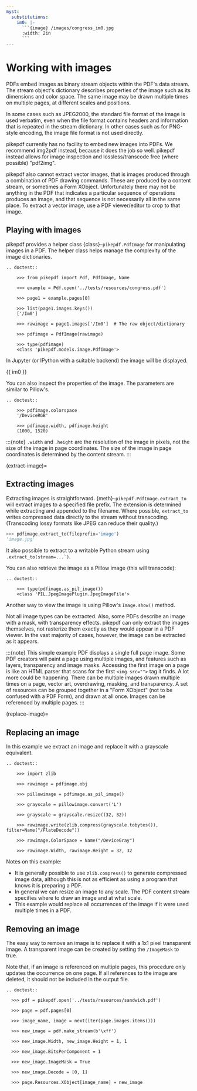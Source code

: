 ```yaml
---
myst:
  substitutions:
    im0: |-
      ```{image} /images/congress_im0.jpg
      :width: 2in
      ```
---
```


# Working with images

PDFs embed images as binary stream objects within the PDF's data stream. The
stream object's dictionary describes properties of the image such as its
dimensions and color space. The same image may be drawn multiple times on
multiple pages, at different scales and positions.

In some cases such as JPEG2000, the standard file format of the image
is used verbatim, even when the file format contains headers and information
that is repeated in the stream dictionary. In other cases such as for
PNG-style encoding, the image file format is not used directly.

pikepdf currently has no facility to embed new images into PDFs. We recommend
img2pdf instead, because it does the job so well. pikepdf instead allows
for image inspection and lossless/transcode free (where possible) "pdf2img".

pikepdf also cannot extract vector images, that is images produced through a
combination of PDF drawing commands. These are produced by a content stream,
or sometimes a Form XObject. Unfortunately there may not be anything in the
PDF that indicates a particular sequence of operations produces an image,
and that sequence is not necessarily all in the same place. To extract a
vector image, use a PDF viewer/editor to crop to that image.

## Playing with images

pikepdf provides a helper class {class}`~pikepdf.PdfImage` for manipulating
images in a PDF. The helper class helps manage the complexity of the image
dictionaries.

```{eval-rst}
.. doctest::

    >>> from pikepdf import Pdf, PdfImage, Name

    >>> example = Pdf.open('../tests/resources/congress.pdf')

    >>> page1 = example.pages[0]

    >>> list(page1.images.keys())
    ['/Im0']

    >>> rawimage = page1.images['/Im0']  # The raw object/dictionary

    >>> pdfimage = PdfImage(rawimage)

    >>> type(pdfimage)
    <class 'pikepdf.models.image.PdfImage'>
```

In Jupyter (or IPython with a suitable backend) the image will be
displayed.

{{ im0 }}

You can also inspect the properties of the image. The parameters are similar
to Pillow's.

```{eval-rst}
.. doctest::

    >>> pdfimage.colorspace
    '/DeviceRGB'

    >>> pdfimage.width, pdfimage.height
    (1000, 1520)
```

:::{note}
`.width` and `.height` are the resolution of the image in pixels, not
the size of the image in page coordinates. The size of the image in page
coordinates is determined by the content stream.
:::

(extract-image)=

## Extracting images

Extracting images is straightforward. {meth}`~pikepdf.PdfImage.extract_to` will
extract images to a specified file prefix. The extension is determined while
extracting and appended to the filename. Where possible, `extract_to`
writes compressed data directly to the stream without transcoding. (Transcoding
lossy formats like JPEG can reduce their quality.)

```python
>>> pdfimage.extract_to(fileprefix='image')
'image.jpg'
```

It also possible to extract to a writable Python stream using
`` .extract_to(stream=...`) ``.

You can also retrieve the image as a Pillow image (this will transcode):

```{eval-rst}
.. doctest::

    >>> type(pdfimage.as_pil_image())
    <class 'PIL.JpegImagePlugin.JpegImageFile'>
```

Another way to view the image is using Pillow's `Image.show()` method.

Not all image types can be extracted. Also, some PDFs describe an image with a
mask, with transparency effects. pikepdf can only extract the images
themselves, not rasterize them exactly as they would appear in a PDF viewer. In
the vast majority of cases, however, the image can be extracted as it appears.

:::{note}
This simple example PDF displays a single full page image. Some PDF creators
will paint a page using multiple images, and features such as layers,
transparency and image masks. Accessing the first image on a page is like an
HTML parser that scans for the first `<img src="">` tag it finds. A lot
more could be happening. There can be multiple images drawn multiple times
on a page, vector art, overdrawing, masking, and transparency. A set of
resources can be grouped together in a "Form XObject" (not to be confused
with a PDF Form), and drawn at all once. Images can be referenced by
multiple pages.
:::

(replace-image)=

## Replacing an image

In this example we extract an image and replace it with a grayscale
equivalent.

```{eval-rst}
.. doctest::

    >>> import zlib

    >>> rawimage = pdfimage.obj

    >>> pillowimage = pdfimage.as_pil_image()

    >>> grayscale = pillowimage.convert('L')

    >>> grayscale = grayscale.resize((32, 32))

    >>> rawimage.write(zlib.compress(grayscale.tobytes()), filter=Name("/FlateDecode"))

    >>> rawimage.ColorSpace = Name("/DeviceGray")

    >>> rawimage.Width, rawimage.Height = 32, 32
```

Notes on this example:

- It is generally possible to use `zlib.compress()` to
  generate compressed image data, although this is not as efficient as using
  a program that knows it is preparing a PDF.
- In general we can resize an image to any scale. The PDF content stream
  specifies where to draw an image and at what scale.
- This example would replace all occurrences of the image if it were used
  multiple times in a PDF.

## Removing an image

The easy way to remove an image is to replace it with a 1x1 pixel transparent image.
A transparent image can be created by setting the `/ImageMask` to true.

Note that, if an image is referenced on multiple pages, this procedure only updates
the occurrence on one page. If all references to the image are deleted, it should
not be included in the output file.

```{eval-rst}
.. doctest::

  >>> pdf = pikepdf.open('../tests/resources/sandwich.pdf')

  >>> page = pdf.pages[0]

  >>> image_name, image = next(iter(page.images.items()))

  >>> new_image = pdf.make_stream(b'\xff')

  >>> new_image.Width, new_image.Height = 1, 1

  >>> new_image.BitsPerComponent = 1

  >>> new_image.ImageMask = True

  >>> new_image.Decode = [0, 1]

  >>> page.Resources.XObject[image_name] = new_image
```
